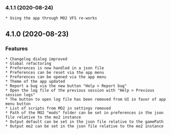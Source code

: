 ### 4.1.1 (2020-08-24)

    * Using the app through MO2 VFS re-works

## 4.1.0 (2020-08-23)

### Features

    * Changelog dialog improved
    * Global refactoring
    * Preferences is now handled in a json file
    * Preferences can be reset via the app menu
    * Preferences can be opened via the app menu
    * Theme of the app updated
    * Report a bug via the new button "Help > Report bug"
    * Open the log file of the previous session with "Help > Previous session logs"
    * The button to open log file has been removed from UI in favor of app menu button
    * List of scripts from MO2 in settings removed
    * Path of the MO2 "mods" folder can be set in preferences in the json file relative to the mo2 instance
    * Output default can be set in the json file relative to the gamePath
    * Output mo2 can be set in the json file relative to the mo2 instance
